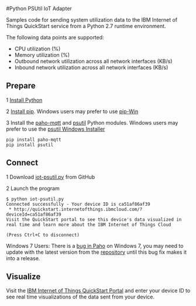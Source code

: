 #Python PSUtil IoT Adapter


Samples code for sending system utilization data to the IBM Internet of Things QuickStart service from a Python 2.7 runtime environment.

The following data points are supported:
 * CPU utilization (%)
 * Memory utilization (%)
 * Outbound network utilization across all network interfaces (KB/s)
 * Inbound network utilization across all network interfaces (KB/s)


Prepare
-------
1 [Install Python](https://www.python.org/download/releases/2.7)

2 [Install pip](http://pip.readthedocs.org/en/latest/installing.html).  Windows users may prefer to use [pip-Win](https://sites.google.com/site/pydatalog/python/pip-for-windows)

3 Install the [paho-mqtt](http://git.eclipse.org/c/paho/org.eclipse.paho.mqtt.python.git/) and [psutil](https://code.google.com/p/psutil/) Python modules.  Windows users may prefer to use the [psutil Windows Installer](https://pypi.python.org/pypi?:action=display&name=psutil#downloads)

```
pip install paho-mqtt
pip install psutil
```

Connect
-------
1 Download [iot-psutil.py](https://raw.githubusercontent.com/durera/iot-py-psutil/master/samples/iot-psutil.py) from GitHub

2 Launch the program
```
$ python iot-psutil.py
Connected successfully - Your device ID is ca51af86af39
 * http://quickstart.internetofthings.ibmcloud.com/?deviceId=ca51af86af39
Visit the QuickStart portal to see this device's data visualized in real time and learn more about the IBM Internet of Things Cloud

(Press Ctrl+C to disconnect)
```

Windows 7 Users: There is a [bug in Paho](https://bugs.eclipse.org/bugs/show_bug.cgi?id=431698) on Windows 7, you may need to update with the latest version from the [repository](http://git.eclipse.org/c/paho/org.eclipse.paho.mqtt.python.git/tree/src/paho/mqtt/client.py) until this bug fix makes it into a release.

Visualize
---------
Visit the [IBM Internet of Things QuickStart Portal](http://quickstart.internetofthings.ibmcloud.com) and enter your device ID to see real time visualizations of 
the data sent from your device.

